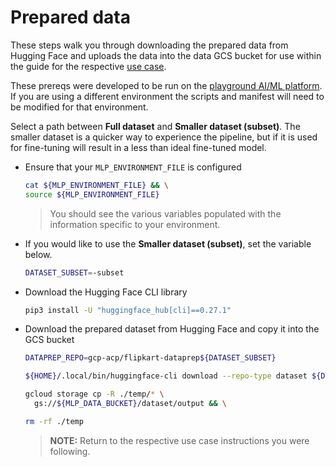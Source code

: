 # Prepared data

These steps walk you through downloading the prepared data from Hugging Face and
uploads the data into the data GCS bucket for use within the guide for the
respective [use case](/use-cases).

These prereqs were developed to be run on the
[playground AI/ML platform](/platforms/gke-aiml/playground/README.md). If you
are using a different environment the scripts and manifest will need to be
modified for that environment.

Select a path between **Full dataset** and **Smaller dataset (subset)**. The
smaller dataset is a quicker way to experience the pipeline, but if it is used
for fine-tuning will result in a less than ideal fine-tuned model.

- Ensure that your `MLP_ENVIRONMENT_FILE` is configured

  ```sh
  cat ${MLP_ENVIRONMENT_FILE} && \
  source ${MLP_ENVIRONMENT_FILE}
  ```

  > You should see the various variables populated with the information specific
  > to your environment.

- If you would like to use the **Smaller dataset (subset)**, set the variable
  below.

  ```sh
  DATASET_SUBSET=-subset
  ```

- Download the Hugging Face CLI library

  ```sh
  pip3 install -U "huggingface_hub[cli]==0.27.1"
  ```

- Download the prepared dataset from Hugging Face and copy it into the GCS
  bucket

  ```sh
  DATAPREP_REPO=gcp-acp/flipkart-dataprep${DATASET_SUBSET}

  ${HOME}/.local/bin/huggingface-cli download --repo-type dataset ${DATAPREP_REPO} --local-dir ./temp

  gcloud storage cp -R ./temp/* \
    gs://${MLP_DATA_BUCKET}/dataset/output && \

  rm -rf ./temp
  ```

  > **NOTE:** Return to the respective use case instructions you were following.
